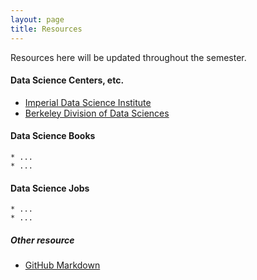 ```yaml
---
layout: page
title: Resources 
---
```


Resources here will be updated throughout the semester. 

#### Data Science Centers, etc.

* [Imperial Data Science Institute](https://www.imperial.ac.uk/data-science/)
* [Berkeley Division of Data Sciences](http://data.berkeley.edu/)
	
#### Data Science Books

	* ...
	* ...
	
#### Data Science Jobs

	* ...
	* ...

##### Other resource

* [GitHub Markdown](https://guides.github.com/features/mastering-markdown/)